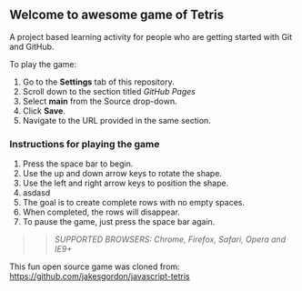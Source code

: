 ## Welcome to awesome game of Tetris

A project based learning activity for people who are getting started with Git and GitHub.

To play the game:
1. Go to the **Settings** tab of this repository.
1. Scroll down to the section titled _GitHub Pages_
1. Select **main** from the Source drop-down.
1. Click **Save**.
1. Navigate to the URL provided in the same section.

### Instructions for playing the game

1. Press the space bar to begin.
2. Use the up and down arrow keys to rotate the shape.
3. Use the left and right arrow keys to position the shape.
4. asdasd
5. The goal is to create complete rows with no empty spaces.
6. When completed, the rows will disappear.
7. To pause the game, just press the space bar again.


>> _*SUPPORTED BROWSERS*: Chrome, Firefox, Safari, Opera and IE9+_

This fun open source game was cloned from: https://github.com/jakesgordon/javascript-tetris
